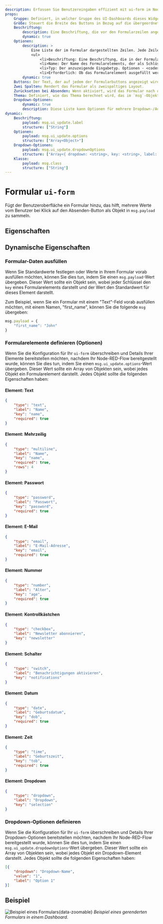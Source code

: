 ```yaml
---
description: Erfassen Sie Benutzereingaben effizient mit ui-form im Node-RED Dashboard 2.0 für interaktive Datenerfassung.
props:
    Gruppe: Definiert, in welcher Gruppe des UI-Dashboards dieses Widget gerendert wird.
    Größe: Steuert die Breite des Buttons in Bezug auf die übergeordnete Gruppe. Der Maximalwert ist die Breite der Gruppe.
    Beschriftung:
        description: Eine Beschriftung, die vor den Formularzeilen angezeigt wird.
        dynamic: true
    Optionen:
        description: >
            Eine Liste der im Formular dargestellten Zeilen. Jede Zeile hat die folgenden Eigenschaften:
            <ul>
                <li>Beschriftung: Eine Beschriftung, die in der Formularzeile angezeigt wird.</li>
                <li>Name: Der Name des Formularelements, der als Schlüssel im <code>msg.payload</code>-Objekt verwendet wird.</li>
                <li>Typ: Der anzuzeigende Eingabetyp. Optionen - <code>text | multiline | password | email | number | checkbox | switch | date | time</code></li>
                <li>Erforderlich: Ob das Formularelement ausgefüllt werden muss, bevor das Formular abgeschickt werden kann.</li>
        dynamic: true
    Buttons: Der Text, der auf jedem der Formularbuttons angezeigt wird. Wenn der "Abbrechen"-Text leer bleibt, wird kein Abbrechen-Button angezeigt.
    Zwei Spalten: Rendert das Formular als zweispaltiges Layout.
    Zurücksetzen bei Absenden: Wenn aktiviert, wird das Formular nach dem Absenden in einen leeren Zustand zurückgesetzt.
    Thema: Definiert, wie das Thema berechnet wird, das im `msg`-Objekt enthalten ist, wenn das Formular abgeschickt wird.
    Dropdown-Optionen:
        dynamic: true
        description: Diese Liste kann Optionen für mehrere Dropdown-/Auswahlfelder in einem einzigen Formular definieren.
dynamic:
    Beschriftung:
        payload: msg.ui_update.label
        structure: ["String"]
    Optionen:
        payload: msg.ui_update.options
        structure: ["Array<Object>"]
    Dropdown-Optionen:
        payload: msg.ui_update.dropdownOptions
        structure: ["Array<{ dropdown: <string>, key: <string>, label: <string> }>"]
    Klasse:
        payload: msg.class
        structure: ["String"]
---
```


<script setup>
    import TryDemo from "./../../../components/TryDemo.vue";
</script>

<TryDemo href="form" title="Demo Ausprobieren">

# Formular `ui-form`

</TryDemo>

Fügt der Benutzeroberfläche ein Formular hinzu, das hilft, mehrere Werte vom Benutzer bei Klick auf den Absenden-Button als Objekt in `msg.payload` zu sammeln.

## Eigenschaften

<PropsTable/>

## Dynamische Eigenschaften

<DynamicPropsTable/>

### Formular-Daten ausfüllen

Wenn Sie Standardwerte festlegen oder Werte in Ihrem Formular vorab ausfüllen möchten, können Sie dies tun, indem Sie einen `msg.payload`-Wert übergeben. Dieser Wert sollte ein Objekt sein, wobei jeder Schlüssel den `key` eines Formularelements darstellt und der Wert den Standardwert für dieses Element darstellt.

Zum Beispiel, wenn Sie ein Formular mit einem "Text"-Feld vorab ausfüllen möchten, mit einem Namen, "first_name", können Sie die folgende `msg` übergeben:

```js
msg.payload = {
    "first_name": "John"
}
```

### Formularelemente definieren (Optionen)

Wenn Sie die Konfiguration für Ihr `ui-form` überschreiben und Details Ihrer Elemente bereitstellen möchten, nachdem Ihr Node-RED-Flow bereitgestellt wurde, können Sie dies tun, indem Sie einen `msg.ui_update.options`-Wert übergeben. Dieser Wert sollte ein Array von Objekten sein, wobei jedes Objekt ein Formularelement darstellt. Jedes Objekt sollte die folgenden Eigenschaften haben:

#### Element: Text

```json
{
    "type": "text",
    "label": "Name",
    "key": "name",
    "required": true
}
```

#### Element: Mehrzeilig

```json
{
    "type": "multiline",
    "label": "Name",
    "key": "name",
    "required": true,
    "rows": 4
}
```

#### Element: Passwort

```json
{
    "type": "password",
    "label": "Passwort",
    "key": "password",
    "required": true
}
```

#### Element: E-Mail

```json
{
    "type": "email",
    "label": "E-Mail-Adresse",
    "key": "email",
    "required": true
}
```

#### Element: Nummer

```json
{
    "type": "number",
    "label": "Alter",
    "key": "age",
    "required": true
}
```

#### Element: Kontrollkästchen

```json
{
    "type": "checkbox",
    "label": "Newsletter abonnieren",
    "key": "newsletter"
}
```

#### Element: Schalter

```json
{
    "type": "switch",
    "label": "Benachrichtigungen aktivieren",
    "key": "notifications"
}
```

#### Element: Datum

```json
{
    "type": "date",
    "label": "Geburtsdatum",
    "key": "dob",
    "required": true
}
```

#### Element: Zeit

```json
{
    "type": "time",
    "label": "Geburtszeit",
    "key": "tob",
    "required": true
}
```
#### Element: Dropdown

```json
{
    "type": "dropdown",
    "label": "Dropdown",
    "key": "selection"
}
```

### Dropdown-Optionen definieren

Wenn Sie die Konfiguration für Ihr `ui-form` überschreiben und Details Ihrer Dropdown-Optionen bereitstellen möchten, nachdem Ihr Node-RED-Flow bereitgestellt wurde, können Sie dies tun, indem Sie einen `msg.ui_update.dropdownOptions`-Wert übergeben. Dieser Wert sollte ein Array von Objekten sein, wobei jedes Objekt ein Dropdown-Element darstellt. Jedes Objekt sollte die folgenden Eigenschaften haben:

```json
[{
    "dropdown": "Dropdown-Name",
    "value": "1",
    "label": "Option 1"
}]
```

## Beispiel

![Beispiel eines Formulars](/images/node-examples/ui-form.png "Beispiel eines zweispaltigen Formulars"){data-zoomable}
*Beispiel eines gerenderten Formulars in einem Dashboard.*